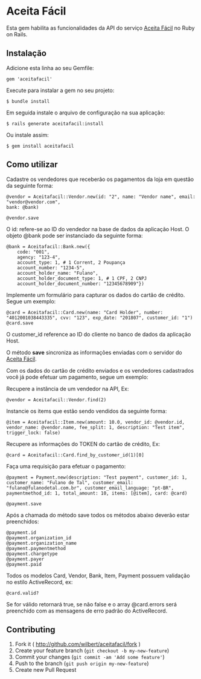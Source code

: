 # Aceita Fácil

Esta gem habilita as funcionalidades da API do serviço [Aceita Fácil][url] no Ruby on Rails.

## Instalação

Adicione esta linha ao seu Gemfile:

    gem 'aceitafacil'

Execute para instalar a gem no seu projeto:

    $ bundle install

Em seguida instale o arquivo de configuração na sua aplicação:

    $ rails generate aceitafacil:install

Ou instale assim:

    $ gem install aceitafacil

## Como utilizar

Cadastre os vendedores que receberão os pagamentos da loja em questão da seguinte forma:
    
    @vendor = Aceitafacil::Vendor.new(id: "2", name: "Vendor name", email: "vendor@vendor.com", 
    bank: @bank)

    @vendor.save

O id: refere-se ao ID do vendedor na base de dados da aplicação Host. O objeto @bank pode ser instanciado da seguinte forma:
    
    @bank = Aceitafacil::Bank.new({ 
        code: "001", 
        agency: "123-4", 
        account_type: 1, # 1 Corrent, 2 Poupança
        account_number: "1234-5", 
        account_holder_name: "Fulano",
        account_holder_document_type: 1, # 1 CPF, 2 CNPJ
        account_holder_document_number: "12345678909"})

Implemente um formulário para capturar os dados do cartão de crédito. Segue um exemplo:

    @card = Aceitafacil::Card.new(name: "Card Holder", number: "4012001038443335", cvv: "123", exp_date: "201807", customer_id: "1")
    @card.save

O customer_id reference ao ID do cliente no banco de dados da aplicação Host.

O método __save__ sincroniza as informações enviadas com o servidor do [Aceita Fácil][url].

Com os dados do cartão de crédito enviados e os vendedores cadastrados você já pode efetuar um pagamento, segue um exemplo:

Recupere a instância de um vendedor na API, Ex:
    
    @vendor = Aceitafacil::Vendor.find(2)

Instancie os items que estão sendo vendidos da seguinte forma:
    
    @item = Aceitafacil::Item.new(amount: 10.0, vendor_id: @vendor.id, vendor_name: @vendor.name, fee_split: 1, description: "Test item", trigger_lock: false)

Recupere as informações do TOKEN do cartão de crédito, Ex:

    @card = Aceitafacil::Card.find_by_customer_id(1)[0]

Faça uma requisição para efetuar o pagamento:

    @payment = Payment.new(description: "Test payment", customer_id: 1, customer_name: "Fulano de Tal", customer_email: "fulano@fulanodetal.com.br", customer_email_language: "pt-BR", paymentmethod_id: 1, total_amount: 10, items: [@item], card: @card)

    @payment.save

Após a chamada do método save todos os métodos abaixo deverão estar preenchidos:
    
    @payment.id
    @payment.organization_id
    @payment.organization_name
    @payment.paymentmethod
    @payment.chargetype
    @payment.payer
    @payment.paid

Todos os modelos Card, Vendor, Bank, Item, Payment possuem validação no estilo ActiveRecord, ex:
    
    @card.valid? 

Se for válido retornará true, se não false e o array @card.errors será preenchido com as mensagens de erro padrão do ActiveRecord.

## Contributing

1. Fork it ( http://github.com/wilbert/aceitafacil/fork )
2. Create your feature branch (`git checkout -b my-new-feature`)
3. Commit your changes (`git commit -am 'Add some feature'`)
4. Push to the branch (`git push origin my-new-feature`)
5. Create new Pull Request

[url]: http://www.aceitafacil.com  "Aceita Fácil"